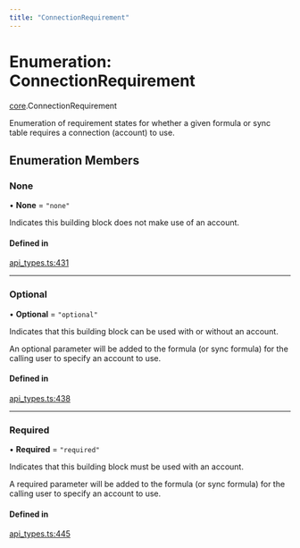 ```yaml
---
title: "ConnectionRequirement"
---
```

# Enumeration: ConnectionRequirement

[core](../modules/core.md).ConnectionRequirement

Enumeration of requirement states for whether a given formula or sync table requires
a connection (account) to use.

## Enumeration Members

### None

• **None** = ``"none"``

Indicates this building block does not make use of an account.

#### Defined in

[api_types.ts:431](https://github.com/coda/packs-sdk/blob/main/api_types.ts#L431)

___

### Optional

• **Optional** = ``"optional"``

Indicates that this building block can be used with or without an account.

An optional parameter will be added to the formula (or sync formula) for the calling user
to specify an account to use.

#### Defined in

[api_types.ts:438](https://github.com/coda/packs-sdk/blob/main/api_types.ts#L438)

___

### Required

• **Required** = ``"required"``

Indicates that this building block must be used with an account.

A required parameter will be added to the formula (or sync formula) for the calling user
to specify an account to use.

#### Defined in

[api_types.ts:445](https://github.com/coda/packs-sdk/blob/main/api_types.ts#L445)
